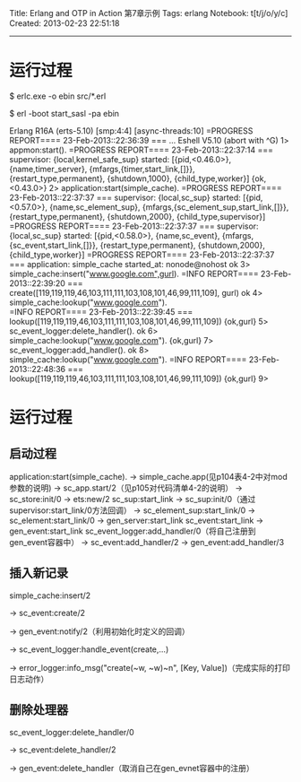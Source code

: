 Title: Erlang and OTP in Action 第7章示例
Tags: erlang
Notebook: t[t/j/o/y/c]
Created: 2013-02-23 22:51:18

------

# 运行过程

 

 $ erlc.exe -o ebin src/*.erl

 

 $ erl -boot start_sasl -pa ebin

 
 Erlang R16A (erts-5.10) [smp:4:4] [async-threads:10] 
 =PROGRESS REPORT==== 23-Feb-2013::22:36:39 === 
 ... 
 Eshell V5.10 (abort with ^G) 
 1> appmon:start(). 
 =PROGRESS REPORT==== 23-Feb-2013::22:37:14 === 
    supervisor: {local,kernel_safe_sup} 
     started: [{pid,<0.46.0>}, 
       {name,timer_server}, 
       {mfargs,{timer,start_link,[]}}, 
       {restart_type,permanent}, 
       {shutdown,1000}, 
       {child_type,worker}] 
 {ok,<0.43.0>} 
 2> application:start(simple_cache). 
 =PROGRESS REPORT==== 23-Feb-2013::22:37:37 === 
    supervisor: {local,sc_sup} 
     started: [{pid,<0.57.0>}, 
       {name,sc_element_sup}, 
       {mfargs,{sc_element_sup,start_link,[]}}, 
       {restart_type,permanent}, 
       {shutdown,2000}, 
       {child_type,supervisor}] 
 =PROGRESS REPORT==== 23-Feb-2013::22:37:37 === 
    supervisor: {local,sc_sup} 
     started: [{pid,<0.58.0>}, 
       {name,sc_event}, 
       {mfargs,{sc_event,start_link,[]}}, 
       {restart_type,permanent}, 
       {shutdown,2000}, 
       {child_type,worker}] 
 =PROGRESS REPORT==== 23-Feb-2013::22:37:37 === 
    application: simple_cache 
    started_at: nonode@nohost 
 ok 
 3> simple_cache:insert("www.google.com",gurl). 
 =INFO REPORT==== 23-Feb-2013::22:39:20 === 
 create([119,119,119,46,103,111,111,103,108,101,46,99,111,109], gurl) 
 ok 
 4> simple_cache:lookup("www.google.com").  
 =INFO REPORT==== 23-Feb-2013::22:39:45 === 
 lookup([119,119,119,46,103,111,111,103,108,101,46,99,111,109]) 
 {ok,gurl} 
 5> sc_event_logger:delete_handler(). 
 ok 
 6> simple_cache:lookup("www.google.com"). 
 {ok,gurl} 
 7> sc_event_logger:add_handler(). 
 ok 
 8> simple_cache:lookup("www.google.com"). 
 =INFO REPORT==== 23-Feb-2013::22:48:36 === 
 lookup([119,119,119,46,103,111,111,103,108,101,46,99,111,109]) 
 {ok,gurl} 
 9> 

 

# 运行过程

 

## 启动过程

 

 application:start(simple_cache). 
-> simple_cache.app(见p104表4-2中对mod参数的说明) 
-> sc_app.start/2（见p105对代码清单4-2的说明） 
-> sc_store:init/0 
  -> ets:new/2 
 sc_sup:start_link 
  -> sc_sup:init/0（通过supervisor:start_link/0方法回调） 
  -> sc_element_sup:start_link/0 
    -> sc_element:start_link/0 
    -> gen_server:start_link 
   sc_event:start_link 
    -> gen_event:start_link 
 sc_event_logger:add_handler/0（将自己注册到gen_event容器中） 
  -> sc_event:add_handler/2 
  -> gen_event:add_handler/3 

## 插入新记录

 

 simple_cache:insert/2

-> sc_event:create/2

-> gen_event:notify/2（利用初始化时定义的回调）

-> sc_event_logger:handle_event(create,...)

-> error_logger:info_msg("create(~w, ~w)~n", [Key, Value])（完成实际的打印日志动作）

 

## 删除处理器

 

 sc_event_logger:delete_handler/0

-> sc_event:delete_handler/2

-> gen_event:delete_handler（取消自己在gen_evnet容器中的注册）